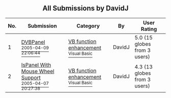 ﻿<div align="center">

## All Submissions by DavidJ

</div>

No.  | Submission | Category | By   | User Rating
---- | ---------- | -------- | ---- | -----------
1 | [DVBPanel<br /><sup>2005-04-09 22:06:44</sup>](https://github.com/Planet-Source-Code/davidj-dvbpanel__1-59922) | [VB function enhancement<br /><sup>Visual Basic</sup>](../ByCategory/vb-function-enhancement__1-25.md) | DavidJ | 5.0 (15 globes from 3 users)
2 | [IsPanel With Mouse Wheel Support<br /><sup>2005-04-07 20:27:38</sup>](https://github.com/Planet-Source-Code/davidj-ispanel-with-mouse-wheel-support__1-59863) | [VB function enhancement<br /><sup>Visual Basic</sup>](../ByCategory/vb-function-enhancement__1-25.md) | DavidJ | 4.3 (13 globes from 3 users)
